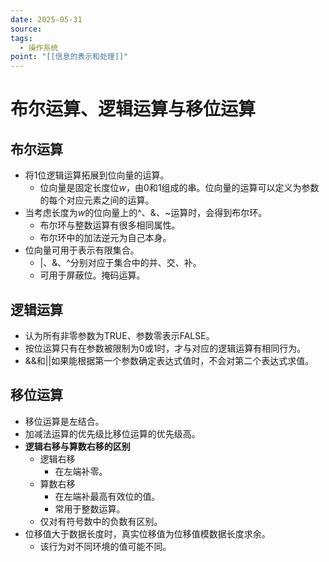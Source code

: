 ```yaml
---
date: 2025-05-31
source: 
tags:
  - 操作系统
point: "[[信息的表示和处理]]"
---
```

# 布尔运算、逻辑运算与移位运算
## 布尔运算
- 将1位逻辑运算拓展到位向量的运算。
	- 位向量是固定长度位$w$，由0和1组成的串。位向量的运算可以定义为参数的每个对应元素之间的运算。
- 当考虑长度为$w$的位向量上的\^、\&、\~运算时，会得到布尔环。
	- 布尔环与整数运算有很多相同属性。
	- 布尔环中的加法逆元为自己本身。
- 位向量可用于表示有限集合。
	- \|、\&、\^分别对应于集合中的并、交、补。
	- 可用于屏蔽位。掩码运算。
## 逻辑运算
- 认为所有非零参数为TRUE、参数零表示FALSE。
- 按位运算只有在参数被限制为0或1时，才与对应的逻辑运算有相同行为。
- \&\&和\|\|如果能根据第一个参数确定表达式值时，不会对第二个表达式求值。
## 移位运算
- 移位运算是左结合。
- 加减法运算的优先级比移位运算的优先级高。 
- **逻辑右移与算数右移的区别**
	- 逻辑右移
		- 在左端补零。
	- 算数右移
		- 在左端补最高有效位的值。
		- 常用于整数运算。
	- 仅对有符号数中的负数有区别。
- 位移值大于数据长度时，真实位移值为位移值模数据长度求余。
	- 该行为对不同环境的值可能不同。
